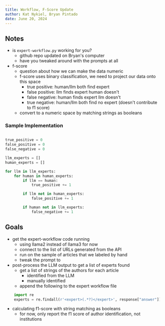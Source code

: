 ```yaml
---
title: Workflow, F-Score Update
author: Kat Nykiel, Bryan Pintado
date: June 20, 2024
---
```


## Notes

- is `expert-workflow.py` working for you?
  - github repo updated on Bryan's computer
  - have you tweaked around with the prompts at all
- f-score
  - question about how we can make the data numeric
  - f-score uses binary classification, we need to project our data onto this space
    - true positive: human/llm both find expert
    - false positive: llm finds expert human doesn't
    - false negative: human finds expert llm doesn't
    - true negative: human/llm both find no expert (doesn't contribute to f1 score)
  - convert to a numeric space by matching strings as booleans

### Sample Implementation

```python

true_positive = 0
false_positive = 0
false_negative = 0

llm_experts = []
human_experts = []

for llm in llm_experts:
    for human in human_experts:
        if llm == human:
            true_positive += 1

        if llm not in human_experts:
            false_positive += 1

        if human not in llm_experts:
            false_negative += 1

```

## Goals

- get the expert-workflow code running
  - using llama2 instead of llama3 for now
  - connect to the list of URLs generated from the API
  - run on the sample of articles that we labeled by hand
  - tweak the prompt to 
- post-process the LLM output to get a list of experts found
  - get a list of strings of the authors for each article
    - identified from the LLM
    - manually identified
  - append the following to the expert workflow file

```python
    import re
    experts = re.findall(r'<expert>(.*?)</expert>', response["answer"]) 
```

- calculating f1-score with string matching as booleans
  - for now, only report the f1 score of author identification, not institutions
